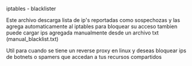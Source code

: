 iptables - blacklister

Este archivo descarga lista de ip's reportadas como sospechozas y las agrega automaticamente al iptables para bloquear su acceso
tambien puede cargar ips agregada manualmente desde un archivo txt (manual_blacklist.txt)

Util para cuando se tiene un reverse proxy en linux y deseas bloquear ips de botnets o spamers que accedan a tus recursos compartidos
